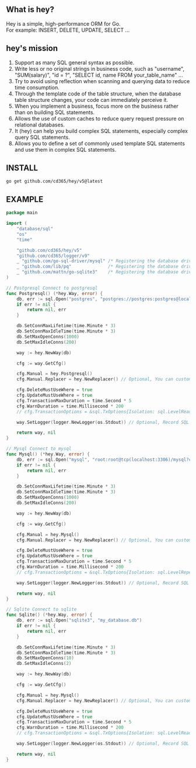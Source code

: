 ## What is hey?

Hey is a simple, high-performance ORM for Go. <br>
For example: INSERT, DELETE, UPDATE, SELECT ...

## hey's mission
1. Support as many SQL general syntax as possible.
2. Write less or no original strings in business code, such as "username", "SUM(salary)", "id = ?", "SELECT id, name FROM your_table_name" ...
3. Try to avoid using reflection when scanning and querying data to reduce time consumption.
4. Through the template code of the table structure, when the database table structure changes, your code can immediately perceive it.
5. When you implement a business, focus more on the business rather than on building SQL statements.
6. Allows the use of custom caches to reduce query request pressure on relational databases.
7. It (hey) can help you build complex SQL statements, especially complex query SQL statements.
8. Allows you to define a set of commonly used template SQL statements and use them in complex SQL statements.

## INSTALL
```shell
go get github.com/cd365/hey/v5@latest
```

## EXAMPLE
```go
package main

import (
	"database/sql"
	"os"
	"time"

	"github.com/cd365/hey/v5"
	"github.com/cd365/logger/v9"
	_ "github.com/go-sql-driver/mysql" /* Registering the database driver */
	_ "github.com/lib/pq"              /* Registering the database driver */
	_ "github.com/mattn/go-sqlite3"    /* Registering the database driver */
)

// Postgresql Connect to postgresql
func Postgresql() (*hey.Way, error) {
	db, err := sql.Open("postgres", "postgres://postgres:postgres@localhost:5432/postgres?sslmode=disable")
	if err != nil {
		return nil, err
	}

	db.SetConnMaxLifetime(time.Minute * 3)
	db.SetConnMaxIdleTime(time.Minute * 3)
	db.SetMaxOpenConns(1000)
	db.SetMaxIdleConns(200)

	way := hey.NewWay(db)

	cfg := way.GetCfg()

	cfg.Manual = hey.Postgresql()
	cfg.Manual.Replacer = hey.NewReplacer() // Optional, You can customize it by using "table_or_column_name" instead of table_or_column_name

	cfg.DeleteMustUseWhere = true
	cfg.UpdateMustUseWhere = true
	cfg.TransactionMaxDuration = time.Second * 5
	cfg.WarnDuration = time.Millisecond * 200
	// cfg.TransactionOptions = &sql.TxOptions{Isolation: sql.LevelReadCommitted}

	way.SetLogger(logger.NewLogger(os.Stdout)) // Optional, Record SQL call log

	return way, nil
}

// Mysql Connect to mysql
func Mysql() (*hey.Way, error) {
	db, err := sql.Open("mysql", "root:root@tcp(localhost:3306)/mysql?charset=utf8mb4&collation=utf8mb4_unicode_ci&timeout=90s&multiStatements=true")
	if err != nil {
		return nil, err
	}

	db.SetConnMaxLifetime(time.Minute * 3)
	db.SetConnMaxIdleTime(time.Minute * 3)
	db.SetMaxOpenConns(1000)
	db.SetMaxIdleConns(200)

	way := hey.NewWay(db)

	cfg := way.GetCfg()

	cfg.Manual = hey.Mysql()
	cfg.Manual.Replacer = hey.NewReplacer() // Optional, You can customize it by using `table_or_column_name` instead of table_or_column_name

	cfg.DeleteMustUseWhere = true
	cfg.UpdateMustUseWhere = true
	cfg.TransactionMaxDuration = time.Second * 5
	cfg.WarnDuration = time.Millisecond * 200
	// cfg.TransactionOptions = &sql.TxOptions{Isolation: sql.LevelRepeatableRead}

	way.SetLogger(logger.NewLogger(os.Stdout)) // Optional, Record SQL call log

	return way, nil
}

// Sqlite Connect to sqlite
func Sqlite() (*hey.Way, error) {
	db, err := sql.Open("sqlite3", "my_database.db")
	if err != nil {
		return nil, err
	}

	db.SetConnMaxLifetime(time.Minute * 3)
	db.SetConnMaxIdleTime(time.Minute * 3)
	db.SetMaxOpenConns(10)
	db.SetMaxIdleConns(2)

	way := hey.NewWay(db)

	cfg := way.GetCfg()

	cfg.Manual = hey.Mysql()
	cfg.Manual.Replacer = hey.NewReplacer() // Optional, You can customize it by using `table_or_column_name` instead of table_or_column_name

	cfg.DeleteMustUseWhere = true
	cfg.UpdateMustUseWhere = true
	cfg.TransactionMaxDuration = time.Second * 5
	cfg.WarnDuration = time.Millisecond * 200
	// cfg.TransactionOptions = &sql.TxOptions{Isolation: sql.LevelReadCommitted}

	way.SetLogger(logger.NewLogger(os.Stdout)) // Optional, Record SQL call log

	return way, nil
}
```
